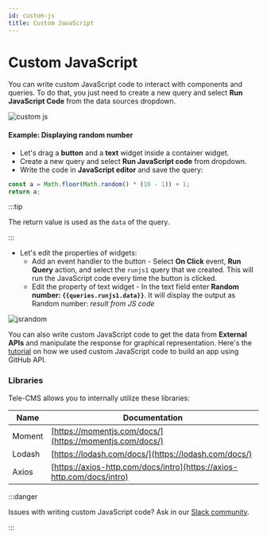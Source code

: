 ```yaml
---
id: custom-js
title: Custom JavaScript
---
```


# Custom JavaScript

You can write custom JavaScript code to interact with components and queries. To do that, you just need to create a new query and select **Run JavaScript Code** from the data sources dropdown.

<img className="screenshot-full" src="/img/datasource-reference/custom-javascript/custom-javascript.png" alt="custom js" />

#### Example: Displaying random number

- Let's drag a **button** and a **text** widget inside a container widget.
- Create a new query and select **Run JavaScript code** from dropdown.
- Write the code in **JavaScript editor** and save the query:

```jsx
const a = Math.floor(Math.random() * (10 - 1)) + 1;
return a;
```

:::tip

The return value is used as the `data` of the query.

:::

- Let's edit the properties of widgets:
  - Add an event handler to the button - Select **On Click** event, **Run Query** action, and select the `runjs1` query that we created. This will run the JavaScript code every time the button is clicked.
  - Edit the property of text widget - In the text field enter **Random number: `{{queries.runjs1.data}}`**. It will display the output as Random number: *result from JS code*

<img className="screenshot-full" src="/img/datasource-reference/custom-javascript/jsrandom.gif" alt="jsrandom" />

You can also write custom JavaScript code to get the data from **External APIs** and manipulate the response for graphical representation. Here's the [tutorial](https://blog.service.exchange/build-github-stars-history-app-in-5-minutes-using-low-code/) on how we used custom JavaScript code to build an app using GitHub API.

### Libraries

Tele-CMS allows you to internally utilize these libraries:

| Name        | Documentation |
| ----------- | ----------- |
| Moment      | [https://momentjs.com/docs/](https://momentjs.com/docs/) |
| Lodash      | [https://lodash.com/docs/](https://lodash.com/docs/) |
| Axios       | [https://axios-http.com/docs/intro](https://axios-http.com/docs/intro) |

:::danger

Issues with writing custom JavaScript code? Ask in our [Slack community](https://join.slack.com/).

:::
